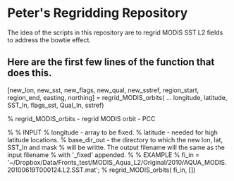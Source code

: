 # Peter's Regridding Repository

The idea of the scripts in this repository are to regrid MODIS SST L2 fields to address the bowtie effect.  

## Here are the first few lines of the function that does this. 

[new_lon, new_sst, new_flags, new_qual, new_sstref, region_start, region_end, easting, northing] = regrid_MODIS_orbits( ...
    longitude, latitude, SST_In, flags_sst, Qual_In, sstref)
    
%  regrid_MODIS_orbits - regrid MODIS orbit - PCC

%
% INPUT
%   longitude - array to be fixed.
%   latitude - needed for high latitude locations.
%   base_dir_out - the directory to which the new lon, lat, SST_In and mask
%    will be writte. The output filename will the same as the input filename
%    with '_fixed' appended.
%
% EXAMPLE
%   fi_in = '~/Dropbox/Data/Fronts_test/MODIS_Aqua_L2/Original/2010/AQUA_MODIS.20100619T000124.L2.SST.mat';
%   regrid_MODIS_orbits( fi_in, [])
